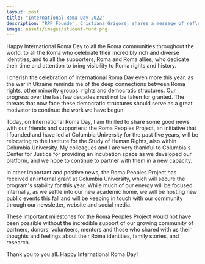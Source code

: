 ```yaml
---
layout: post
title: "International Roma Day 2022"
description: "RPP Founder, Cristiana Grigore, shares a message of reflection and celebration." 
image: assets/images/student-fund.png
---
```

Happy International Roma Day to all the Roma communities throughout the world, to all the Roma who celebrate their incredibly rich and diverse identities, and to all the supporters, Roma and Roma allies, who dedicate their time and attention to bring visibility to Roma rights and history. 

I cherish the celebration of International Roma Day even more this year, as the war in Ukraine reminds me of the deep connections between Roma rights, other minority groups' rights and democratic structures. Our progress over the last few decades must not be taken for granted. The threats that now face these democratic structures should serve as a great motivator to continue the work we have begun.  

Today, on International Roma Day, I am thrilled to share some good news with our friends and supporters: the Roma Peoples Project, an initiative that I founded and have led at Columbia University for the past five years, will be relocating to the Institute for the Study of Human Rights, also within Columbia University. My colleagues and I are very thankful to Columbia's Center for Justice for providing an incubation space as we developed our platform, and we hope to continue to partner with them in a new capacity.

In other important and positive news, the Roma Peoples Project has received an internal grant at Columbia University, which will secure the program's stability for this year. While much of our energy will be focused internally, as we settle into our new academic home, we will be hosting new public events this fall and will be keeping in touch with our community through our newsletter, website and social media. 

These important milestones for the Roma Peoples Project would not have been possible without the incredible support of our growing community of partners, donors, volunteers, mentors and those who shared with us their thoughts and feelings about their Roma identities, family stories, and research. 

Thank you to you all. Happy International Roma Day! 
